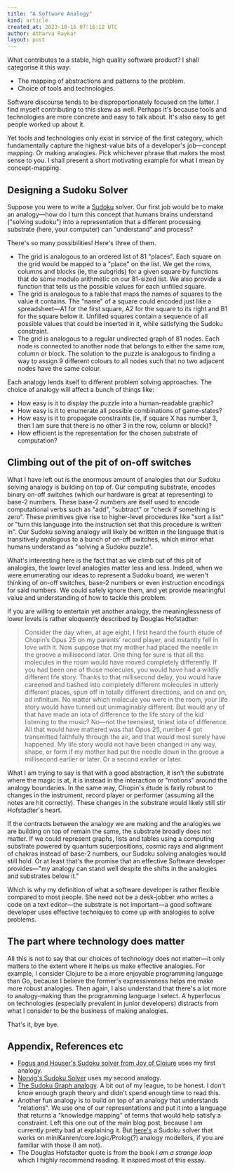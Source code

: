 ```yaml
---
title: "A Software Analogy"
kind: article
created_at: 2023-10-16 07:16:12 UTC
author: Atharva Raykar
layout: post
---
```


What contributes to a stable, high quality software product? I shall categorise it this way:

* The mapping of abstractions and patterns to the problem.
* Choice of tools and technologies.

Software discourse tends to be disproportionately focused on the latter. I find myself contributing to this skew as well. Perhaps it's because tools and technologies are more concrete and easy to talk about. It's also easy to get people worked up about it.

Yet tools and technologies only exist in service of the first category, which fundamentally capture the highest-value bits of a developer's job—concept mapping. Or making analogies. Pick whichever phrase that makes the most sense to you. I shall present a short motivating example for what I mean by concept-mapping.

## Designing a Sudoku Solver

Suppose you were to write a [Sudoku](https://en.wikipedia.org/wiki/Sudoku) solver. Our first job would be to make an analogy—how do I turn this concept that humans brains understand ("solving sudoku") into a representation that a different processing substrate (here, your computer) can "understand" and process?

There's so many possibilities! Here's three of them.

* The grid is analogous to an ordered list of 81 "places". Each square on the grid would be mapped to a "place" on the list. We get the rows, columns and blocks (ie, the subgrids) for a given square by functions that do some modulo arithmetic on our 81-sized list. We also provide a function that tells us the possible values for each unfilled square.
* The grid is analogous to a table that maps the names of squares to the value it contains. The "name" of a square could encoded just like a spreadsheet—A1 for the first square, A2 for the square to its right and B1 for the square below it. Unfilled squares contain a sequence of all possible values that could be inserted in it, while satisfying the Sudoku constraint.
* The grid is analogous to a regular undirected graph of 81 nodes. Each node is connected to another node that belongs to either the same row, column or block. The solution to the puzzle is analogous to finding a way to assign 9 different colours to all nodes such that no two adjacent nodes have the same colour.

Each analogy lends itself to different problem solving approaches. The choice of analogy will affect a bunch of things like:

* How easy is it to display the puzzle into a human-readable graphic?
* How easy is it to enumerate all possible combinations of game-states?
* How easy is it to propagate constraints (ie, if square X has number 3, then I am sure that there is no other 3 in the row, column or block)?
* How efficient is the representation for the chosen substrate of computation?

## Climbing out of the pit of on-off switches

What I have left out is the enormous amount of analogies that our Sudoku solving analogy is building on top of. Our computing substrate, encodes binary on-off switches (which our hardware is great at representing) to base-2 numbers. These base-2 numbers are itself used to encode computational verbs such as "add", "subtract" or "check if something is zero". These primitives give rise to higher-level procedures like "sort a list" or "turn this language into the instruction set that this procedure is written in". Our Sudoku solving analogy will likely be written in the language that is transitively analogous to a bunch of on-off switches, which mirror what humans understand as "solving a Sudoku puzzle".

What's interesting here is the fact that as we climb out of this pit of analogies, the lower level analogies matter less and less. Indeed, when we were enumerating our ideas to represent a Sudoku board, we weren't thinking of on-off switches, base-2 numbers or even instruction encodings for said numbers. We could safely ignore them, and yet provide meaningful value and understanding of how to tackle this problem.

If you are willing to entertain yet another analogy, the meaninglessness of lower levels is rather eloquently described by Douglas Hofstadter:

> Consider the day when, at age eight, I first heard the fourth étude of Chopin’s Opus 25 on my parents’ record player, and instantly fell in love with it. Now suppose that my mother had placed the needle in the groove a millisecond later. One thing for sure is that all the molecules in the room would have moved completely differently. If you had been one of those molecules, you would have had a wildly different life story. Thanks to that millisecond delay, you would have careened and bashed into completely different molecules in utterly different places, spun off in totally different directions, and on and on, ad infinitum. No matter which molecule you were in the room, your life story would have turned out unimaginably different. But would any of that have made an iota of difference to the life story of the kid listening to the music? No—not the teensiest, tiniest iota of difference. All that would have mattered was that Opus 25, number 4 got transmitted faithfully through the air, and that would most surely have happened. My life story would not have been changed in any way, shape, or form if my mother had put the needle down in the groove a millisecond earlier or later. Or a second earlier or later.

What I am trying to say is that with a good abstraction, it isn't the substrate where the magic is at, it is instead in the interaction or "motions" around the analogy boundaries. In the same way, Chopin's étude is fairly robust to changes in the instrument, record player or performer (assuming all the notes are hit correctly). These changes in the substrate would likely still stir Hofstadter's heart.

If the contracts between the analogy we are making and the analogies we are building on top of remain the same, the substrate broadly does not matter. If we could represent graphs, lists and tables using a computing substrate powered by quantum superpositions, cosmic rays and alignment of chakras instead of base-2 numbers, our Sudoku solving analogies would still hold. Or at least that's the promise that an effective Software developer provides—"my analogy can stand well despite the shifts in the analogies and substrates below it."

Which is why my definition of what a software developer is rather flexible compared to most people. She need not be a desk-jobber who writes a code on a text editor—the substrate is not important—a good software developer uses effective techniques to come up with analogies to solve problems.

## The part where technology does matter

All this is not to say that our choices of technology does not matter—it only matters to the extent where it helps us make effective analogies. For example, I consider Clojure to be a more enjoyable programming language than Go, because I believe the former's expressiveness helps me make more robust analogies. Then again, I also understand that there's a lot more to analogy-making than the programming language I select. A hyperfocus on technologies (especially prevalent in junior developers) distracts from what I consider to be the business of making analogies.

That's it, bye bye.

## Appendix, References etc

* [Fogus and Houser's Sudoku solver from Joy of Clojure](https://github.com/esb-dev/sudoku/blob/main/src/sudoku_joc.clj) uses my first analogy.
* [Norvig's Sudoku Solver](https://norvig.com/sudoku.html) uses my second analogy.
* [The Sudoku Graph analogy](https://en.wikipedia.org/wiki/Sudoku_graph). A bit out of my league, to be honest. I don't know enough graph theory and didn't spend enough time to read this.
* Another fun analogy is to build on top of an analogy that understands "relations". We use one of our representations and put it into a language that returns a "knowledge mapping" of terms that would help satisfy a constraint. Left this one out of the main blog post, because I am currently pretty bad at explaining it. But [here's](https://github.com/clojure/core.logic/wiki/Examples#sudoku) a Sudoku solver that works on miniKanren/core.logic/Prolog(?) analogy modellers, if you are familiar with those (I am not).
* The Douglas Hofstadter quote is from the book _I am a strange loop_ which I highly recommend reading. It inspired most of this essay.

